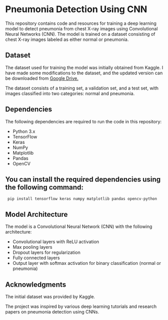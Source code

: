 # Pneumonia Detection Using CNN
This repository contains code and resources for training a deep learning model to detect pneumonia from chest X-ray images using Convolutional Neural Networks (CNN). The model is trained on a dataset consisting of chest X-ray images labeled as either normal or pneumonia.

## Dataset
The dataset used for training the model was initially obtained from Kaggle. I have made some modifications to the dataset, and the updated version can be downloaded from [Google Drive.](https://drive.google.com/drive/folders/1nnfFqdPVLCAiSdTaNEGNc7WWELP7eMfz?usp=drive_link)

The dataset consists of a training set, a validation set, and a test set, with images classified into two categories: normal and pneumonia.

## Dependencies
The following dependencies are required to run the code in this repository:

- Python 3.x
- TensorFlow
- Keras
- NumPy
- Matplotlib
- Pandas
- OpenCV

## You can install the required dependencies using the following command:

``` pip install tensorflow keras numpy matplotlib pandas opencv-python```


## Model Architecture
The model is a Convolutional Neural Network (CNN) with the following architecture:

- Convolutional layers with ReLU activation
- Max pooling layers
- Dropout layers for regularization
- Fully connected layers
- Output layer with softmax activation for binary classification (normal or pneumonia)


## Acknowledgments
The initial dataset was provided by Kaggle.

The project was inspired by various deep learning tutorials and research papers on pneumonia detection using CNNs.
